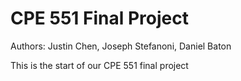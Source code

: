 # CPE 551 Final Project

Authors: Justin Chen, Joseph Stefanoni, Daniel Baton

This is the start of our CPE 551 final project